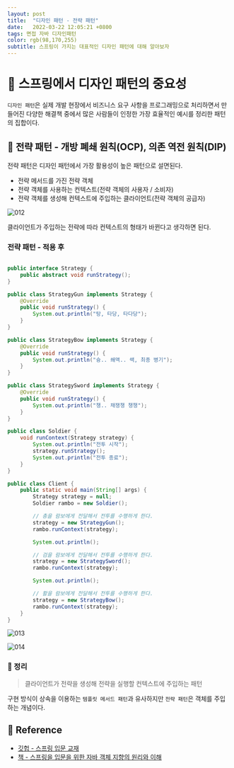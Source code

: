 ```yaml
---
layout: post 
title:  "디자인 패턴 - 전략 패턴"
date:   2022-03-22 12:05:21 +0800 
tags: 면접 자바 디자인패턴
color: rgb(98,170,255)
subtitle: 스프링이 가지는 대표적인 디자인 패턴에 대해 알아보자
--- 
```


# 🚀 스프링에서 디자인 패턴의 중요성

`디자인 패턴`은 실제 개발 현장에서 비즈니스 요구 사항을 프로그래밍으로 처리하면서 만들어진 다양한 해결책 중에서 많은 사람들이
인정한 가장 효율적인 예시를 정리한 패턴의 집합이다.

## 🌠 전략 패턴 - 개방 폐쇄 원칙(OCP), 의존 역전 원칙(DIP)

전략 패턴은 디자인 패턴에서 가장 활용성이 높은 패턴으로 설면된다.

- 전략 메서드를 가진 전략 객체
- 전략 객체를 사용하는 컨텍스트(전략 객체의 사용자 / 소비자)
- 전략 객체를 생성해 컨텍스트에 주입하는 클라이언트(전략 객체의 공급자)

![012](https://user-images.githubusercontent.com/65659478/159110356-253d56ab-7a03-4150-ae3c-729f57711f67.jpg)

클라이언트가 주입하는 전략에 따라 컨텍스트의 형태가 바뀐다고 생각하면 된다.

### 전략 패턴 - 적용 후

```java

public interface Strategy {
    public abstract void runStrategy();
}

public class StrategyGun implements Strategy {
    @Override
    public void runStrategy() {
        System.out.println("탕, 타당, 타다당");
    }
}

public class StrategyBow implements Strategy {
    @Override
    public void runStrategy() {
        System.out.println("슝.. 쐐액.. 쇅, 최종 병기");
    }
}

public class StrategySword implements Strategy {
    @Override
    public void runStrategy() {
        System.out.println("챙.. 채쟁챙 챙챙");
    }
}

public class Soldier {
    void runContext(Strategy strategy) {
        System.out.println("전투 시작");
        strategy.runStrategy();
        System.out.println("전투 종료");
    }
}

public class Client {
    public static void main(String[] args) {
        Strategy strategy = null;
        Soldier rambo = new Soldier();

        // 총을 람보에게 전달해서 전투를 수행하게 한다.
        strategy = new StrategyGun();
        rambo.runContext(strategy);

        System.out.println();

        // 검을 람보에게 전달해서 전투를 수행하게 한다.
        strategy = new StrategySword();
        rambo.runContext(strategy);

        System.out.println();

        // 활을 람보에게 전달해서 전투를 수행하게 한다.
        strategy = new StrategyBow();
        rambo.runContext(strategy);
    }
}
```

![013](https://user-images.githubusercontent.com/65659478/159110357-ee670925-344e-4ed9-8277-9c795c24d7b2.jpg)

![014](https://user-images.githubusercontent.com/65659478/159110358-2bf2894d-e2ed-4224-9afa-bbbfa764c327.jpg)


### 🌠 정리

> 클라이언트가 전략을 생성해 전략을 실행할 컨텍스트에 주입하는 패턴

구현 방식이 상속을 이용하는 `템플릿 메서드 패턴`과 유사하지만 `전략 패턴`은 객체를 주입하는 개념이다. 

## 🧾 Reference
- [깃헙 - 스프링 입문 교재](https://github.com/expert0226/oopinspring)
- [책 - 스프링을 입문을 위한 자바 객체 지향의 원리와 이해](https://www.aladin.co.kr/shop/wproduct.aspx?ItemId=55641908)


